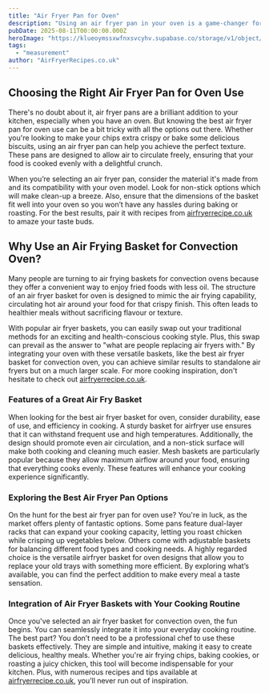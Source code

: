```yaml
---
title: "Air Fryer Pan for Oven"
description: "Using an air fryer pan in your oven is a game-changer for healthier and crispier meals. Discover the benefits of these versatile pans and find the best options for your kitchen. Elevate your home cooking effortlessly!"
pubDate: 2025-08-11T00:00:00.000Z
heroImage: "https://klueoymssxwfnxsvcyhv.supabase.co/storage/v1/object/public/md/air-fryer-pan-for-oven-10daea5b.png"
tags:
  - "measurement"
author: "AirFryerRecipes.co.uk"
---
```


<h2 id="">Choosing the Right Air Fryer Pan for Oven Use</h2><p id="">There's no doubt about it, air fryer pans are a brilliant addition to your kitchen, especially when you have an oven. But knowing the best air fryer pan for oven use can be a bit tricky with all the options out there. Whether you're looking to make your chips extra crispy or bake some delicious biscuits, using an air fryer pan can help you achieve the perfect texture. These pans are designed to allow air to circulate freely, ensuring that your food is cooked evenly with a delightful crunch.</p><p id="">When you’re selecting an air fryer pan, consider the material it's made from and its compatibility with your oven model. Look for non-stick options which will make clean-up a breeze. Also, ensure that the dimensions of the basket fit well into your oven so you won’t have any hassles during baking or roasting. For the best results, pair it with recipes from <a href="https://www.airfryerrecipe.co.uk/" id="">airfryerrecipe.co.uk</a> to amaze your taste buds.</p><h2 id="">Why Use an Air Frying Basket for Convection Oven?</h2><p id="">Many people are turning to air frying baskets for convection ovens because they offer a convenient way to enjoy fried foods with less oil. The structure of an air fryer basket for oven is designed to mimic the air frying capability, circulating hot air around your food for that crispy finish. This often leads to healthier meals without sacrificing flavour or texture.</p><p id="">With popular air fryer baskets, you can easily swap out your traditional methods for an exciting and health-conscious cooking style. Plus, this swap can prevail as the answer to "what are people replacing air fryers with." By integrating your oven with these versatile baskets, like the best air fryer basket for convection oven, you can achieve similar results to standalone air fryers but on a much larger scale. For more cooking inspiration, don't hesitate to check out <a href="https://www.airfryerrecipe.co.uk/" id="">airfryerrecipe.co.uk</a>.</p><h3 id="">Features of a Great Air Fry Basket</h3><p id="">When looking for the best air fryer basket for oven, consider durability, ease of use, and efficiency in cooking. A sturdy basket for airfryer use ensures that it can withstand frequent use and high temperatures. Additionally, the design should promote even air circulation, and a non-stick surface will make both cooking and cleaning much easier. Mesh baskets are particularly popular because they allow maximum airflow around your food, ensuring that everything cooks evenly. These features will enhance your cooking experience significantly.</p><h3 id="">Exploring the Best Air Fryer Pan Options</h3><p id="">On the hunt for the best air fryer pan for oven use? You're in luck, as the market offers plenty of fantastic options. Some pans feature dual-layer racks that can expand your cooking capacity, letting you roast chicken while crisping up vegetables below. Others come with adjustable baskets for balancing different food types and cooking needs. A highly regarded choice is the versatile airfryer basket for oven designs that allow you to replace your old trays with something more efficient. By exploring what’s available, you can find the perfect addition to make every meal a taste sensation.</p><h3 id="">Integration of Air Fryer Baskets with Your Cooking Routine</h3><p id="">Once you've selected an air fryer basket for convection oven, the fun begins. You can seamlessly integrate it into your everyday cooking routine. The best part? You don’t need to be a professional chef to use these baskets effectively. They are simple and intuitive, making it easy to create delicious, healthy meals. Whether you're air frying chips, baking cookies, or roasting a juicy chicken, this tool will become indispensable for your kitchen. Plus, with numerous recipes and tips available at <a href="https://www.airfryerrecipe.co.uk/" id="">airfryerrecipe.co.uk</a>, you’ll never run out of inspiration.</p>